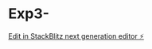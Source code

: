 # Exp3-

[Edit in StackBlitz next generation editor ⚡️](https://stackblitz.com/~/github.com/PinnChunn/Exp3-)